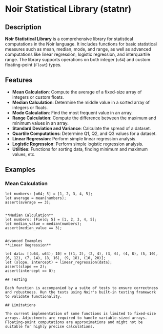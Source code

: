 # Noir Statistical Library (statnr)

## Description

**Noir Statistical Library** is a comprehensive library for statistical computations in the Noir language. It includes functions for basic statistical measures such as mean, median, mode, and range, as well as advanced computations like linear regression, logistic regression, and interquartile range. The library supports operations on both integer (`u64`) and custom floating-point (`Float`) types.

## Features

- **Mean Calculation**: Compute the average of a fixed-size array of integers or custom floats.
- **Median Calculation**: Determine the middle value in a sorted array of integers or floats.
- **Mode Calculation**: Find the most frequent value in an array.
- **Range Calculation**: Compute the difference between the maximum and minimum values in an array.
- **Standard Deviation and Variance**: Calculate the spread of a dataset.
- **Quartile Computations**: Determine Q1, Q2, and Q3 values for a dataset.
- **Linear Regression**: Perform simple linear regression analysis.
- **Logistic Regression**: Perform simple logistic regression analysis.
- **Utilities**: Functions for sorting data, finding minimum and maximum values, etc.


## Examples

### Mean Calculation

```noir
let numbers: [u64; 5] = [1, 2, 3, 4, 5];
let average = mean(numbers);
assert(average == 3);


**Median Calculation**
let numbers: [Field; 5] = [1, 2, 3, 4, 5];
let median_value = median(numbers);
assert(median_value == 3);


Advanced Examples
**Linear Regression**

let data: [(u64, u64); 10] = [(1, 2), (2, 4), (3, 6), (4, 8), (5, 10), (6, 12), (7, 14), (8, 16), (9, 18), (10, 20)];
let (slope, intercept) = linear_regression(data);
assert(slope == 2);
assert(intercept == 0);

## Testing

Each function is accompanied by a suite of tests to ensure correctness and robustness. Run the tests using Noir's built-in testing framework to validate functionality.

## Limitations

The current implementation of some functions is limited to fixed-size arrays. Adjustments are required to handle variable-sized arrays. Floating-point computations are approximations and might not be suitable for highly precise calculations.
